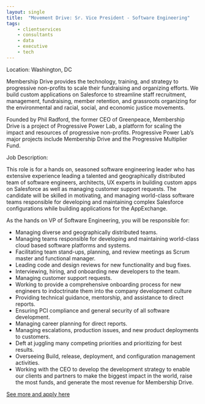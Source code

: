 ```yaml
---
layout: single
title:  "Movement Drive: Sr. Vice President - Software Engineering"
tags: 
    - clientservices
    - consultants
    - data
    - executive
    - tech
---
```


Location: Washington, DC

Membership Drive provides the technology, training, and strategy to progressive non-profits to scale their fundraising and organizing efforts. We build custom applications on Salesforce to streamline staff recruitment, management, fundraising, member retention, and grassroots organizing for the environmental and racial, social, and economic justice movements.

Founded by Phil Radford, the former CEO of Greenpeace, Membership Drive is a project of Progressive Power Lab, a platform for scaling the impact and resources of progressive non-profits. Progressive Power Lab’s major projects include Membership Drive and the Progressive Multiplier Fund. 
 
Job Description: 

This role is for a hands on, seasoned software engineering leader who has extensive experience leading a talented and geographically distributed team of software engineers, architects, UX experts in building custom apps on Salesforce as well as managing customer support requests. The candidate will be skilled in motivating, and managing world-class software teams responsible for developing and maintaining complex Salesforce configurations while building applications for the AppExchange.
 
As the hands on VP of Software Engineering, you will be responsible for:

* Managing diverse and geographically distributed teams.
* Managing teams responsible for developing and maintaining world-class cloud based software platforms and systems.
* Facilitating team stand-ups, planning, and review meetings as Scrum master and functional manager.
* Leading code and design reviews for new functionality and bug fixes.
* Interviewing, hiring, and onboarding new developers to the team.
* Managing customer support requests.
* Working to provide a comprehensive onboarding process for new engineers to indoctrinate them into the company development culture
* Providing technical guidance, mentorship, and assistance to direct reports.
* Ensuring PCI compliance and general security of all software development.
* Managing career planning for direct reports.
* Managing escalations, production issues, and new product deployments to customers.
* Deft at juggling many competing priorities and prioritizing for best results.
* Overseeing Build, release, deployment, and configuration management activities.
* Working with the CEO to develop the development strategy to enable our clients and partners to make the biggest impact in the world, raise the most funds, and generate the most revenue for Membership Drive.

[See more and apply here](https://www.campaign-jobs.com/jobDescription/Activist-Job?pos=a0q1J0000047Tm2QAE)
